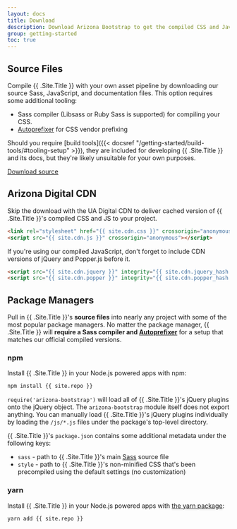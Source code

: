 ```yaml
---
layout: docs
title: Download
description: Download Arizona Bootstrap to get the compiled CSS and JavaScript, source code, or include it with your favorite package managers like npm, RubyGems, and more.
group: getting-started
toc: true
---
```


## Source Files

Compile {{ .Site.Title }} with your own asset pipeline by downloading our source Sass, JavaScript, and documentation files. This option requires some additional tooling:

- Sass compiler (Libsass or Ruby Sass is supported) for compiling your CSS.
- [Autoprefixer](https://github.com/postcss/autoprefixer) for CSS vendor prefixing

Should you require [build tools]({{< docsref "/getting-started/build-tools/#tooling-setup" >}}), they are included for developing {{ .Site.Title }} and its docs, but they're likely unsuitable for your own purposes.

<a href="{{ site.download.source }}" class="btn btn-bd-red" onclick="ga('send', 'event', 'Getting started', 'Download', 'Download source');">Download source</a>

## Arizona Digital CDN

Skip the download with the UA Digital CDN to deliver cached version of {{ .Site.Title }}'s compiled CSS and JS to your project.

```html
<link rel="stylesheet" href="{{ site.cdn.css }}" crossorigin="anonymous">
<script src="{{ site.cdn.js }}" crossorigin="anonymous"></script>
```

If you're using our compiled JavaScript, don't forget to include CDN versions of jQuery and Popper.js before it.

```html
<script src="{{ site.cdn.jquery }}" integrity="{{ site.cdn.jquery_hash }}" crossorigin="anonymous"></script>
<script src="{{ site.cdn.popper }}" integrity="{{ site.cdn.popper_hash }}" crossorigin="anonymous"></script>
```

## Package Managers

Pull in {{ .Site.Title }}'s **source files** into nearly any project with some of the most popular package managers. No matter the package manager, {{ .Site.Title }} will **require a Sass compiler and [Autoprefixer](https://github.com/postcss/autoprefixer)** for a setup that matches our official compiled versions.

### npm

Install {{ .Site.Title }} in your Node.js powered apps with npm:

```sh
npm install {{ site.repo }}
```

`require('arizona-bootstrap')` will load all of {{ .Site.Title }}'s jQuery plugins onto the jQuery object. The `arizona-bootstrap` module itself does not export anything. You can manually load {{ .Site.Title }}'s jQuery plugins individually by loading the `/js/*.js` files under the package's top-level directory.

{{ .Site.Title }}'s `package.json` contains some additional metadata under the following keys:

- `sass` - path to {{ .Site.Title }}'s main [Sass](https://sass-lang.com/) source file
- `style` - path to {{ .Site.Title }}'s non-minified CSS that's been precompiled using the default settings (no customization)

### yarn

Install {{ .Site.Title }} in your Node.js powered apps with [the yarn package](https://yarnpkg.com/en/package/bootstrap):

```sh
yarn add {{ site.repo }}
```
